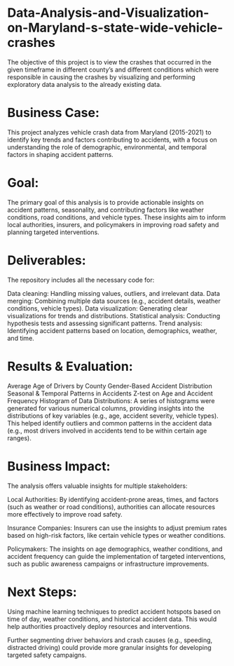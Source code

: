 # Data-Analysis-and-Visualization-on-Maryland-s-state-wide-vehicle-crashes
The objective of this project is to view the crashes that occurred in the given timeframe in different county’s and different conditions which were responsible in causing the crashes by visualizing and performing exploratory data analysis to the already existing data.

# Business Case: 
This project analyzes vehicle crash data from Maryland (2015-2021) to identify key trends and factors contributing to accidents, with a focus on understanding the role of demographic, environmental, and temporal factors in shaping accident patterns.

# Goal: 
The primary goal of this analysis is to provide actionable insights on accident patterns, seasonality, and contributing factors like weather conditions, road conditions, and vehicle types. These insights aim to inform local authorities, insurers, and policymakers in improving road safety and planning targeted interventions.

# Deliverables: 
The repository includes all the necessary code for:

Data cleaning: Handling missing values, outliers, and irrelevant data.
Data merging: Combining multiple data sources (e.g., accident details, weather conditions, vehicle types).
Data visualization: Generating clear visualizations for trends and distributions.
Statistical analysis: Conducting hypothesis tests and assessing significant patterns.
Trend analysis: Identifying accident patterns based on location, demographics, weather, and time.

# Results & Evaluation: 
Average Age of Drivers by County
Gender-Based Accident Distribution
Seasonal & Temporal Patterns in Accidents
Z-test on Age and Accident Frequency
Histogram of Data Distributions: A series of histograms were generated for various numerical columns, providing insights into the distributions of key variables (e.g., age, accident severity, vehicle types).
This helped identify outliers and common patterns in the accident data (e.g., most drivers involved in accidents tend to be within certain age ranges).

# Business Impact: 
The analysis offers valuable insights for multiple stakeholders:

Local Authorities: By identifying accident-prone areas, times, and factors (such as weather or road conditions), authorities can allocate resources more effectively to improve road safety.

Insurance Companies: Insurers can use the insights to adjust premium rates based on high-risk factors, like certain vehicle types or weather conditions.

Policymakers: The insights on age demographics, weather conditions, and accident frequency can guide the implementation of targeted interventions, such as public awareness campaigns or infrastructure improvements.

# Next Steps: 
Using machine learning techniques to predict accident hotspots based on time of day, weather conditions, and historical accident data. This would help authorities proactively deploy resources and interventions.

Further segmenting driver behaviors and crash causes (e.g., speeding, distracted driving) could provide more granular insights for developing targeted safety campaigns.
